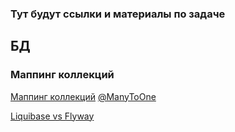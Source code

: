 ### Тут будут ссылки и материалы по задаче

## БД

### Маппинг коллекций

[Маппинг коллекций](https://javarush.com/quests/lectures/questhibernate.level13.lecture00)
[@ManyToOne](https://javarush.com/quests/lectures/questhibernate.level13.lecture01)

[Liquibase vs Flyway](https://www.baeldung.com/liquibase-vs-flyway)
